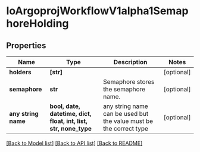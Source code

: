 # IoArgoprojWorkflowV1alpha1SemaphoreHolding


## Properties
Name | Type | Description | Notes
------------ | ------------- | ------------- | -------------
**holders** | **[str]** |  | [optional] 
**semaphore** | **str** | Semaphore stores the semaphore name. | [optional] 
**any string name** | **bool, date, datetime, dict, float, int, list, str, none_type** | any string name can be used but the value must be the correct type | [optional]

[[Back to Model list]](../README.md#documentation-for-models) [[Back to API list]](../README.md#documentation-for-api-endpoints) [[Back to README]](../README.md)


